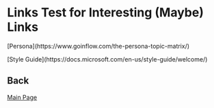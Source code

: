 # Links Test for Interesting (Maybe) Links

<p> 
[Persona](https://www.goinflow.com/the-persona-topic-matrix/) 
</p>

<p>
[Style Guide](https://docs.microsoft.com/en-us/style-guide/welcome/)
</p>


## Back
[Main Page](index.md)